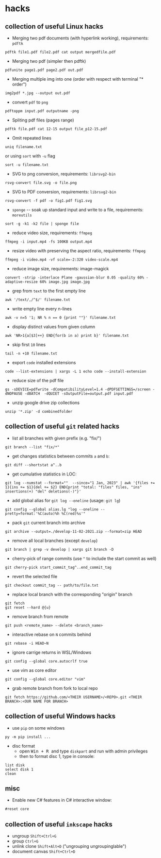 # hacks

## collection of useful Linux hacks

- Merging two pdf documents (with hyperlink working), requirements: `pdftk`

```
pdftk file1.pdf file2.pdf cat output mergedfile.pdf
```

- Merging two pdf (simpler then pdftk)

```
pdfunite page1.pdf page2.pdf out.pdf
```

- Merging multiple img into one (order with respect with terminal "* order")

```
img2pdf *.jpg --output out.pdf
```

- convert `pdf` to `png`

```
pdftoppm input.pdf outputname -png
```

- Spliting pdf files (pages range)

```
pdftk file.pdf cat 12-15 output file_p12-15.pdf
```

- Omit repeated lines

```
uniq filename.txt
```

or using `sort` with `-u` flag

```
sort -u filename.txt
```

- SVG to png conversion, requirements: `librsvg2-bin`

```
rsvg-convert file.svg -o file.png
```

- SVG to PDF conversion, requirements: `librsvg2-bin`

```
rsvg-convert -f pdf -o fig1.pdf fig1.svg
```

- `sponge` -- soak up standard input and write to a file, requirements: `moreutils`

```
sort -g -k1 -k2 file | sponge file
```

- reduce video size, requirements: `ffmpeg`

```
ffmpeg -i input.mp4 -fs 100KB output.mp4
```

- resize video with preserving the aspect ratio, requirements: `ffmpeg`

```
ffmpeg -i video.mp4 -vf scale=-2:320 video-scale.mp4
```

- reduce image size, requirements: image-magick

```
convert -strip -interlace Plane -gaussian-blur 0.05 -quality 60% -adaptive-resize 60% image.jpg image.jpg
```

- grep from `text` to the first empty line

```
awk '/text/,/^$/' filename.txt
```

- write empty line every n-lines

```
awk -v n=5 '1; NR % n == 0 {print ""}' filename.txt
```

- display distinct values from given column

```
awk 'NR>1{a[$3]++} END{for(b in a) print b}' filename.txt
```

- skip first `10` lines

```
tail -n +10 filename.txt
```

- export `code` installed extensions

```
code --list-extensions | xargs -L 1 echo code --install-extension
```

- reduce size of the pdf file

```
gs -sDEVICE=pdfwrite -dCompatibilityLevel=1.4 -dPDFSETTINGS=/screen -dNOPAUSE -dBATCH  -dQUIET -sOutputFile=output.pdf input.pdf
```

- unzip google drive zip collections

```
unzip '*.zip' -d combinedfolder
```

## collection of useful `git` related hacks

- list all branches with given prefix (e.g. "fix/")

```
git branch --list "fix/*"
```

- get changes statistics between commits `a` and `b`:

```
git diff --shortstat a^..b
```

- get cumulative statistics in LOC:

```
git log --numstat --format=""  --since="1 Jan, 2023" | awk '{files += 1}{ins += $1}{del += $2} END{print "total: "files" files, "ins" insertions(+) "del" deletions(-)"}'
```

- add global alias for `git log --oneline` (usage: `git lg`)

```
git config --global alias.lg "log --oneline --pretty=format:'%C(auto)%h %C(red)%s'"
```

- pack `git` current branch into archive

```
git archive --output=./develop-11-02-2021.zip --format=zip HEAD
```

- remove all local branches (except `develop`)

```
git branch | grep -v develop | xargs git branch -D
```

- cherry-pick of range commits (use `^` to include the start commit as well)

```
git cherry-pick start_commit_tag^..end_commit_tag
```

- revert the selected file

```
git checkout commit_tag -- path/to/file.txt
```

- replace local branch with the corresponding "origin" branch 

```
git fetch
git reset --hard @{u}
```

- remove branch from remote

```
git push <remote_name> --delete <branch_name>
```

- interactive rebase on `N` commits behind

```
git rebase -i HEAD~N
```

- ignore carrige returns in WSL/Windows

```
git config --global core.autocrlf true
```

- use vim as core editor

```
git config --global core.editor "vim"
```

- grab remote branch from fork to local repo

```
git fetch https://github.com/<THEIR USERNAME>/<REPO>.git <THEIR BRANCH>:<OUR NAME FOR BRANCH>
```

## collection of useful Windows hacks

- use `pip` on some windows

```
py -m pip install ...
```

- disc format 
   - open <kbd> Win + R </kbd> and type `diskpart` and run with admin privileges
   - then to format disc 1, type in console:
```
list disk
select disk 1
clean
```

## misc

- Enable new C# features in C# interactive window:

```csharp
#reset core
```

## collection of useful `inkscape` hacks

- ungroup `Shift+Ctrl+G`
- group `Ctrl+G`
- unlink clone `Shift+Alt+D` ("ungrouping ungroupinglable")
- document canvas `Shift+Ctrl+D`
